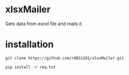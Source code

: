 # xlsxMailer
Gets data from excel file and mails it

# installation
`git clone https://github.com/r0831281/xlsxMailer.git`

 `pip install -r req.txt`
